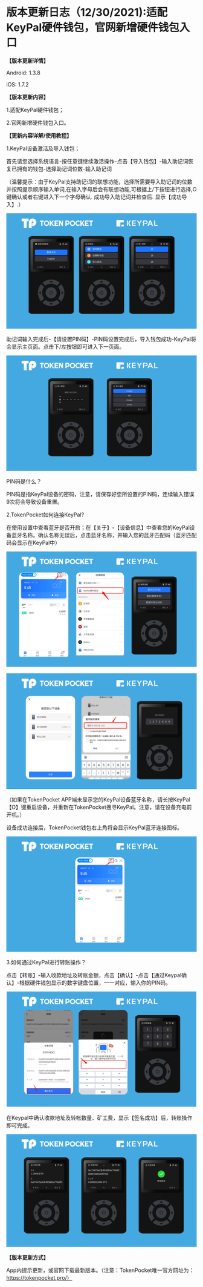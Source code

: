 # 版本更新日志（12/30/2021):适配KeyPal硬件钱包，官网新增硬件钱包入口

**【版本更新详情】**

Android: 1.3.8

iOS: 1.7.2

&#x20;

**【版本更新内容】**

1.适配KeyPal硬件钱包；

2.官网新增硬件钱包入口。

&#x20;

**【更新内容详解/使用教程】**

1.KeyPal设备激活及导入钱包；

首先请您选择系统语言-按任意键继续激活操作-点击【导入钱包】-输入助记词恢复已拥有的钱包-选择助记词位数-输入助记词

（温馨提示：由于KeyPal支持助记词的联想功能，选择所需要导入助记词的位数并按照提示顺序输入单词,在输入字母后会有联想功能,可根据上/下按钮进行选择,O键确认或者右键进入下一个字母确认. 成功导入助记词并检查后. 显示【成功导入】.）

![](<../../.gitbook/assets/image (27).png>)

助记词输入完成后-【请设置PIN码】-PIN码设置完成后，导入钱包成功-KeyPal将会显示主页面。点击下/左按钮即可进入下一页面。

![](<../../.gitbook/assets/image (21).png>)

PIN码是什么？

PIN码是指KeyPal设备的密码，注意，请保存好您所设置的PIN码，连续输入错误9次将会导致设备重置。



2.TokenPocket如何连接KeyPal?

在使用设置中查看蓝牙是否开启；在【关于】-【设备信息】中查看您的KeyPal设备蓝牙名称。确认名称无误后，点击蓝牙名称，并输入您的蓝牙匹配码（蓝牙匹配码会显示在KeyPal中）

![](<../../.gitbook/assets/image (24).png>)

![](<../../.gitbook/assets/image (25).png>)

（如果在TokenPocket APP端未显示您的KeyPal设备蓝牙名称，请长按KeyPal【O】键重启设备，并重新在TokenPocket搜寻KeyPal。注意，请在设备充电前开机。）

&#x20;

设备成功连接后，TokenPocket钱包右上角将会显示KeyPal蓝牙连接图标。

![](<../../.gitbook/assets/image (22).png>)

3.如何通过KeyPal进行转账操作？

点击【转账】-输入收款地址及转账金额，点击【确认】-点击【通过Keypal确认】-根据硬件钱包显示的数字键盘位置，一一对应，输入你的PIN码。

![](<../../.gitbook/assets/image (28).png>)

在Keypal中确认收款地址及转帐数量、矿工费，显示【签名成功】后，转账操作即可完成。&#x20;

![](<../../.gitbook/assets/image (26).png>)

**【版本更新方式】**

App内提示更新，或官网下载最新版本。（注意：TokenPocket唯一官方网址为：https://tokenpocket.pro/）
